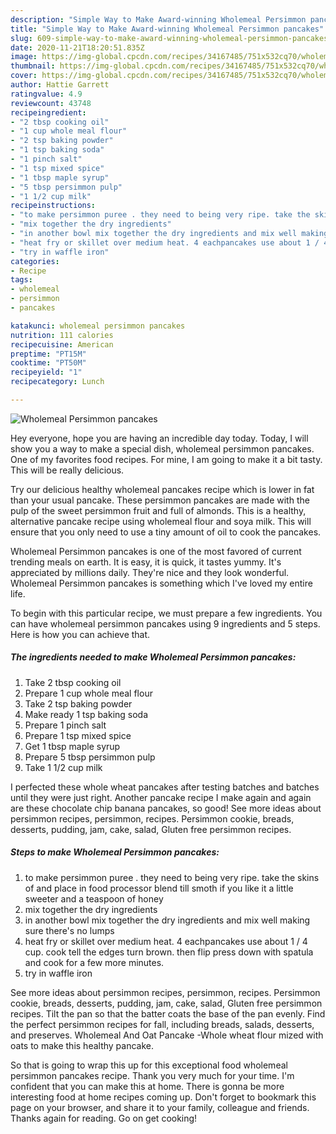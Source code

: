 ```yaml
---
description: "Simple Way to Make Award-winning Wholemeal Persimmon pancakes"
title: "Simple Way to Make Award-winning Wholemeal Persimmon pancakes"
slug: 609-simple-way-to-make-award-winning-wholemeal-persimmon-pancakes
date: 2020-11-21T18:20:51.835Z
image: https://img-global.cpcdn.com/recipes/34167485/751x532cq70/wholemeal-persimmon-pancakes-recipe-main-photo.jpg
thumbnail: https://img-global.cpcdn.com/recipes/34167485/751x532cq70/wholemeal-persimmon-pancakes-recipe-main-photo.jpg
cover: https://img-global.cpcdn.com/recipes/34167485/751x532cq70/wholemeal-persimmon-pancakes-recipe-main-photo.jpg
author: Hattie Garrett
ratingvalue: 4.9
reviewcount: 43748
recipeingredient:
- "2 tbsp cooking oil"
- "1 cup whole meal flour"
- "2 tsp baking powder"
- "1 tsp baking soda"
- "1 pinch salt"
- "1 tsp mixed spice"
- "1 tbsp maple syrup"
- "5 tbsp persimmon pulp"
- "1 1/2 cup milk"
recipeinstructions:
- "to make persimmon puree . they need to being very ripe. take the skins of and place in food processor blend till smoth if you like it a little sweeter and a teaspoon of honey"
- "mix together the dry ingredients"
- "in another bowl mix together the dry ingredients and mix well making sure there&#39;s no lumps"
- "heat fry or skillet over medium heat. 4 eachpancakes use about 1 / 4 cup. cook tell the edges turn brown. then flip press down with spatula and cook for a few more minutes."
- "try in waffle iron"
categories:
- Recipe
tags:
- wholemeal
- persimmon
- pancakes

katakunci: wholemeal persimmon pancakes 
nutrition: 111 calories
recipecuisine: American
preptime: "PT15M"
cooktime: "PT50M"
recipeyield: "1"
recipecategory: Lunch

---
```



![Wholemeal Persimmon pancakes](https://img-global.cpcdn.com/recipes/34167485/751x532cq70/wholemeal-persimmon-pancakes-recipe-main-photo.jpg)

Hey everyone, hope you are having an incredible day today. Today, I will show you a way to make a special dish, wholemeal persimmon pancakes. One of my favorites food recipes. For mine, I am going to make it a bit tasty. This will be really delicious.

Try our delicious healthy wholemeal pancakes recipe which is lower in fat than your usual pancake. These persimmon pancakes are made with the pulp of the sweet persimmon fruit and full of almonds. This is a healthy, alternative pancake recipe using wholemeal flour and soya milk. This will ensure that you only need to use a tiny amount of oil to cook the pancakes.

Wholemeal Persimmon pancakes is one of the most favored of current trending meals on earth. It is easy, it is quick, it tastes yummy. It's appreciated by millions daily. They're nice and they look wonderful. Wholemeal Persimmon pancakes is something which I've loved my entire life.


To begin with this particular recipe, we must prepare a few ingredients. You can have wholemeal persimmon pancakes using 9 ingredients and 5 steps. Here is how you can achieve that.

<!--inarticleads1-->

##### The ingredients needed to make Wholemeal Persimmon pancakes:

1. Take 2 tbsp cooking oil
1. Prepare 1 cup whole meal flour
1. Take 2 tsp baking powder
1. Make ready 1 tsp baking soda
1. Prepare 1 pinch salt
1. Prepare 1 tsp mixed spice
1. Get 1 tbsp maple syrup
1. Prepare 5 tbsp persimmon pulp
1. Take 1 1/2 cup milk


I perfected these whole wheat pancakes after testing batches and batches until they were just right. Another pancake recipe I make again and again are these chocolate chip banana pancakes, so good! See more ideas about persimmon recipes, persimmon, recipes. Persimmon cookie, breads, desserts, pudding, jam, cake, salad, Gluten free persimmon recipes. 

<!--inarticleads2-->

##### Steps to make Wholemeal Persimmon pancakes:

1. to make persimmon puree . they need to being very ripe. take the skins of and place in food processor blend till smoth if you like it a little sweeter and a teaspoon of honey
1. mix together the dry ingredients
1. in another bowl mix together the dry ingredients and mix well making sure there&#39;s no lumps
1. heat fry or skillet over medium heat. 4 eachpancakes use about 1 / 4 cup. cook tell the edges turn brown. then flip press down with spatula and cook for a few more minutes.
1. try in waffle iron


See more ideas about persimmon recipes, persimmon, recipes. Persimmon cookie, breads, desserts, pudding, jam, cake, salad, Gluten free persimmon recipes. Tilt the pan so that the batter coats the base of the pan evenly. Find the perfect persimmon recipes for fall, including breads, salads, desserts, and preserves. Wholemeal And Oat Pancake -Whole wheat flour mized with oats to make this healthy pancake. 

So that is going to wrap this up for this exceptional food wholemeal persimmon pancakes recipe. Thank you very much for your time. I'm confident that you can make this at home. There is gonna be more interesting food at home recipes coming up. Don't forget to bookmark this page on your browser, and share it to your family, colleague and friends. Thanks again for reading. Go on get cooking!
